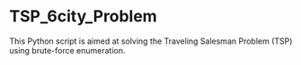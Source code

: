# TSP_6city_Problem
This Python script is aimed at solving the Traveling Salesman Problem (TSP) using brute-force enumeration.
